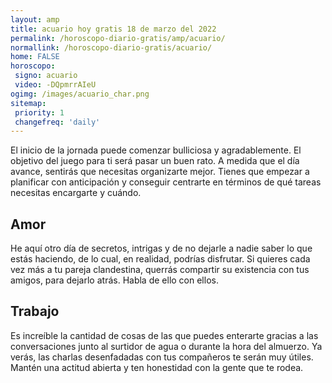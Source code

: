```yaml
---
layout: amp
title: acuario hoy gratis 18 de marzo del 2022 
permalink: /horoscopo-diario-gratis/amp/acuario/
normallink: /horoscopo-diario-gratis/acuario/
home: FALSE
horoscopo:
 signo: acuario
 video: -DQpmrrAIeU
ogimg: /images/acuario_char.png
sitemap:
 priority: 1
 changefreq: 'daily'
---
```



El inicio de la jornada puede comenzar bulliciosa y agradablemente. El objetivo del juego para ti será pasar un buen rato. A medida que el día avance, sentirás que necesitas organizarte mejor. Tienes que empezar a planificar con anticipación y conseguir centrarte en términos de qué tareas necesitas encargarte y cuándo.

## Amor

He aquí otro día de secretos, intrigas y de no dejarle a nadie saber lo que estás haciendo, de lo cual, en realidad, podrías disfrutar. Si quieres cada vez más a tu pareja clandestina, querrás compartir su existencia con tus amigos, para dejarlo atrás. Habla de ello con ellos.

## Trabajo

Es increíble la cantidad de cosas de las que puedes enterarte gracias a las conversaciones junto al surtidor de agua o durante la hora del almuerzo. Ya verás, las charlas desenfadadas con tus compañeros te serán muy útiles. Mantén una actitud abierta y ten honestidad con la gente que te rodea.